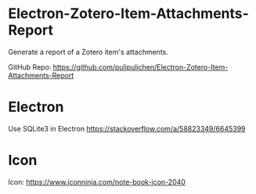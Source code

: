 # Electron-Zotero-Item-Attachments-Report
Generate a report of a Zotero item's attachments.

GitHub Repo: https://github.com/pulipulichen/Electron-Zotero-Item-Attachments-Report

# Electron

Use SQLite3 in Electron
https://stackoverflow.com/a/58823349/6645399

# Icon

Icon: https://www.iconninja.com/note-book-icon-2040